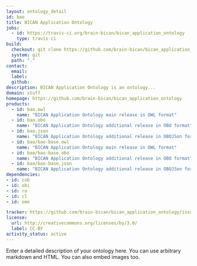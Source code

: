 ```yaml
---
layout: ontology_detail
id: bao
title: BICAN Application Ontology
jobs:
  - id: https://travis-ci.org/brain-bican/bican_application_ontology
    type: travis-ci
build:
  checkout: git clone https://github.com/brain-bican/bican_application_ontology.git
  system: git
  path: "."
contact:
  email: 
  label: 
  github: 
description: BICAN Application Ontology is an ontology...
domain: stuff
homepage: https://github.com/brain-bican/bican_application_ontology
products:
  - id: bao.owl
    name: "BICAN Application Ontology main release in OWL format"
  - id: bao.obo
    name: "BICAN Application Ontology additional release in OBO format"
  - id: bao.json
    name: "BICAN Application Ontology additional release in OBOJSon format"
  - id: bao/bao-base.owl
    name: "BICAN Application Ontology main release in OWL format"
  - id: bao/bao-base.obo
    name: "BICAN Application Ontology additional release in OBO format"
  - id: bao/bao-base.json
    name: "BICAN Application Ontology additional release in OBOJSon format"
dependencies:
- id: cob
- id: obi
- id: ro
- id: cl
- id: omo

tracker: https://github.com/brain-bican/bican_application_ontology/issues
license:
  url: http://creativecommons.org/licenses/by/3.0/
  label: CC-BY
activity_status: active
---
```


Enter a detailed description of your ontology here. You can use arbitrary markdown and HTML.
You can also embed images too.

